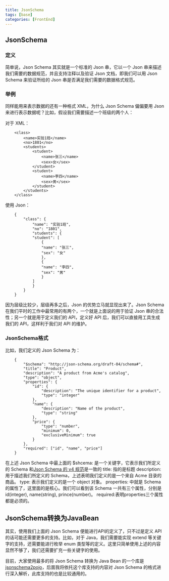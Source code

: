 ```yaml
---
title: JsonSchema
tags: [base]
categories: [FrontEnd]
---
```


## JsonSchema

### 定义
简单说，Json Schema 其实就是一个标准的 Json 串，它以一个 Json 串来描述我们需要的数据规范，并且支持注释以及验证 Json 文档，即我们可以用 Json Schema 来验证所给的 Json 串是否满足我们需要的数据格式规范。

### 举例
同样能用来表示数据的还有一种格式 XML，为什么 Json Schema 偏偏要用 Json 来进行表示数据呢？比如，假设我们需要描述一个班级的两个人：

对于 XML：
```
    <class>
        <name>实验1班</name>
        <no>1801</no>
        <students>
            <student>
                <name>张三</name>
                <sex>女</sex>
            </student>
            <student>
                <name>李四</name>
                <sex>男</sex>
            </student>
        </students>
    </class>
```

使用 Json：
```
    {
        "class": {
            "name": "实验1班",
            "no": "1801",
            "students": {
            "student": [
                {
                "name": "张三",
                "sex": "女"
                },
                {
                "name": "李四",
                "sex": "男"
                }
            ]
            }
        }
    }
```
因为层级比较少，层级再多之后，Json 的优势立马就显现出来了。Json Schema 在我们平时的工作中最常用的有两个，一个就是上面说的用于验证 Json 串的合法性；另一个就是用于定义我们的 API，定义好 API 后，我们可以直接用工具生成我们的 API，这样利于我们对 API 的维护。

### JsonSchema格式

比如，我们定义的 Json Schema 为：
```
    {
        "$schema": "http://json-schema.org/draft-04/schema#",
        "title": "Product",
        "description": "A product from Acme's catalog",
        "type": "object",
        "properties": {
            "id": {
                "description": "The unique identifier for a product",
                "type": "integer"
            },
            "name": {
                "description": "Name of the product",
                "type": "string"
            },
            "price": {
                "type": "number",
                "minimum": 0,
                "exclusiveMinimum": true
            }
        },
        "required": ["id", "name", "price"]
    }
```
在上述 Json Schema 中最上面的 
$shcema: 是一个关键字，它表示我们所定义的 Schema 和[Json Schema 的 v4 规范](http://json-schema.org/draft-04/schema#)是一致的
title: 指的是标题
description: 用于描述我们所定义的 Schema，上述表明我们定义的是一个来自 Acme 目录的商品。
type: 表示我们定义的是一个 object 对象。
properties: 中就是 Schema 的属性了，这里面的是核心。我们可以看到该 Schema 一共有三个属性，分别是 id(integer), name(string), prince(number)。
required:表明properties三个属性都是必须的。


## JsonSchema转换为JavaBean
其实，使用我们上面的 Json Schema 便能进行API的定义了，只不过是定义 API 的话可能还需要更多的支持。比如，对于 Java，我们需要能实现 extend 等关键字的支持，还需要能进行枚举 enum 类型等的定义。这里只简单使用上述的内容显然不够了，我们还需要扩充一些关键字的使用。

目前，大家使用最多的将 Json Schema 转换为 Java Bean 的一个库是 [jsonschema2pojo](https://github.com/joelittlejohn/jsonschema2pojo)，后面我将依托这个库支持的内容对 Json Schema 的格式进行深入解析，此库支持的也是比较通用的。









